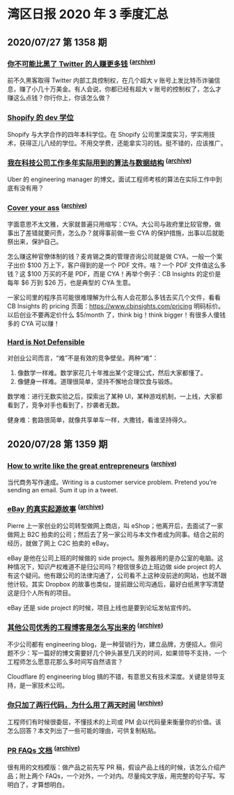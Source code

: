 # 湾区日报 2020 年 3 季度汇总

## 2020/07/27 第 1358 期

### [你不可能比黑了 Twitter 的人赚更多钱](https://fortenf.org/e/security/2020/07/15/twitter-hack.html) <sup>([archive](https://archive.md/20200716205514/https://fortenf.org/e/security/2020/07/15/twitter-hack.html))</sup>

前不久黑客取得 Twitter 内部工具控制权，在几个超大 v 账号上发比特币诈骗信息，赚了小几十万美金。有人会说，你都已经有超大 v 账号的控制权了，怎么才赚这么点钱？你行你上，你该怎么做？

### [Shopify 的 dev 学位](https://shopify.engineering/dev-degree-behind-the-scenes)

Shopify 与大学合作的四年本科学位。在 Shopify 公司里深度实习，学实用技术，获得正儿八经的学位。不用交学费，还能拿实习的钱。挺不错的，应该推广。

### [我在科技公司工作多年实际用到的算法与数据结构](https://blog.pragmaticengineer.com/data-structures-and-algorithms-i-actually-used-day-to-day/) <sup>([archive](https://archive.md/20200817000934/https://blog.pragmaticengineer.com/data-structures-and-algorithms-i-actually-used-day-to-day/))</sup>

Uber 的 engineering manager 的博文。面试工程师考核的算法在实际工作中到底有没有用？

### [Cover your ass](https://en.wikipedia.org/wiki/Cover_your_ass) <sup>([archive](https://archive.md/20221208152228/https://en.wikipedia.org/wiki/Cover_your_ass))</sup>

字面意思不太文雅，大家就普遍只用缩写：CYA。大公司与政府里比较官僚，做事出了差错就要问责，怎么办？就得事前做一些 CYA 的保护措施，出事以后就能祭出来，保护自己。

怎么赚这种官僚体制的钱？麦肯锡之类的管理咨询公司就是做 CYA，一般一个案子出价 $100 万上下，客户得到的是一个 PDF 文件。啥？一个 PDF 文件值这么多钱？这 $100 万买的不是 PDF，而是 CYA！再举个例子：CB Insights 的定价是每年 $6 万到 $26 万，也是典型的 CYA 生意。

一家公司里的程序员可能很难理解为什么有人会花那么多钱去买几个文件，看看 CB Insights 的 pricing 页面：<https://www.cbinsights.com/pricing> 明码标价。以后创业不要再定价什么 $5/month 了，think big！think bigger！有很多人傻钱多的 CYA 可以赚！

### [Hard is Not Defensible](https://www.alexcrompton.com/blog/2017/05/26/hard-is-not-defensible)

对创业公司而言，“难”不是有效的竞争壁垒。两种“难”：

1.  像数学一样难。数学家花几十年推出某个定理公式，然后大家都懂了。
2.  像健身一样难。道理很简单，坚持不懈地合理饮食与锻炼。

数学难：进行无数实验之后，探索出了某种 UI，某种游戏机制，一上线，大家都看到了，竞争对手也看到了，抄袭者无数。

健身难：套路很简单，就像共享单车一样，大撒钱，看谁坚持得久。

## 2020/07/28 第 1359 期

### [How to write like the great entrepreneurs](https://venturehacks.com/writing) <sup>([archive](https://archive.md/20221204061742/https://venturehacks.com/writing))</sup>

当代商务写作速成。Writing is a customer service problem. Pretend you’re sending an email. Sum it up in a tweet.

### [eBay 的真实起源故事](https://www.cake.co/conversations/VXHSjBG/the-untold-origin-story-of-ebay-that-i-lived-and-the-times-that-could-have-killed-it) <sup>([archive](https://archive.md/20200321075354/https://www.cake.co/conversations/VXHSjBG/the-untold-origin-story-of-ebay-that-i-lived-and-the-times-that-could-have-killed-it))</sup>

Pierre 上一家创业的公司转型做网上商店，叫 eShop；他离开后，去面试了一家做网上 B2C 拍卖的公司；然后去了另一家公司与本文作者成为同事。结合之前的经历，就做了网上 C2C 拍卖的 eBay。

eBay 是他在公司上班的时候做的 side project。服务器用的是办公室的电脑。这种情况下，知识产权难道不是归公司吗？相信很多边上班边做 side project 的人有这个疑问。他有跟公司的法律沟通了，公司看不上这种没前途的网站，也就不跟他计较。其实 Dropbox 的故事也类似，提前跟公司沟通后，最好白纸黑字写清楚这是归个人所有的项目。

eBay 还是 side project 的时候，项目上线也是要到论坛发帖宣传的。

### [其他公司优秀的工程博客是怎么写出来的](https://danluu.com/corp-eng-blogs/) <sup>([archive](https://archive.md/20200906101223/https://danluu.com/corp-eng-blogs/))</sup>

不少公司都有 engineering blog，是一种营销行为，建立品牌，方便招人。但问题不少：写一篇好的博文需要好几个钟头甚至几天的时间，如果领导不支持，一个工程师怎么愿意花那么多时间写自然语言？

Cloudflare 的 engineering blog 搞的不错，有意思又有技术深度。关键是领导支持，是一家技术公司。

### [你只加了两行代码，为什么用了两天时间](https://www.mrlacey.com/2020/07/youve-only-added-two-lines-why-did-that.html) <sup>([archive](https://archive.md/20200727233146/https://www.mrlacey.com/2020/07/youve-only-added-two-lines-why-did-that.html))</sup>

工程师们有时候很委屈，不懂技术的上司或 PM 会以代码量来衡量你的价值。该怎么回答？本文列出了一些可能的理由，可供复制粘贴。

### [PR FAQs 文档](https://medium.com/pminsider/press-releases-for-product-managers-everything-you-need-to-know-942485961e31) <sup>([archive](https://archive.md/20200630143438/https://medium.com/pminsider/press-releases-for-product-managers-everything-you-need-to-know-942485961e31))</sup>

很有用的文档模版：做产品之前先写 PR 稿，假设产品上线的时候，该怎么介绍产品；附上两个 FAQs，一个对外，一个对内。尽量纯文字版，用完整的句子写。写明白了，才算想明白。
